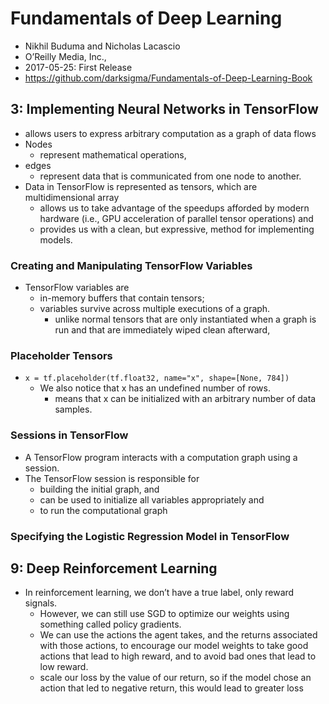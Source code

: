 # Fundamentals of Deep Learning
* Nikhil Buduma and Nicholas Lacascio
* O’Reilly Media, Inc.,
* 2017-05-25: First Release
* https://github.com/darksigma/Fundamentals-of-Deep-Learning-Book

## 3: Implementing Neural Networks in TensorFlow
* allows users to express arbitrary computation as a graph of data flows
* Nodes
  * represent mathematical operations,
* edges
  * represent data that is communicated from one node to another.
* Data in TensorFlow is represented as tensors, which are multidimensional array
  * allows us to take advantage of the speedups afforded by modern hardware
    (i.e., GPU acceleration of parallel tensor operations) and
  * provides us with a clean, but expressive, method for implementing models.

### Creating and Manipulating TensorFlow Variables
* TensorFlow variables are
  * in-memory buffers that contain tensors;
  * variables survive across multiple executions of a graph.
    * unlike normal tensors that are only instantiated when a graph is run and
      that are immediately wiped clean afterward,

### Placeholder Tensors
* `x = tf.placeholder(tf.float32, name="x", shape=[None, 784])`
  * We also notice that x has an undefined number of rows.
    * means that x can be initialized with an arbitrary number of data samples.

### Sessions in TensorFlow
* A TensorFlow program interacts with a computation graph using a session.
* The TensorFlow session is responsible for
  * building the initial graph, and
  * can be used to initialize all variables appropriately and
  * to run the computational graph

### Specifying the Logistic Regression Model in TensorFlow

## 9: Deep Reinforcement Learning
* In reinforcement learning, we don’t have a true label, only reward signals.
  * However, we can still use SGD to optimize our weights using something called policy gradients.
  * We can use the actions the agent takes, and the returns associated with those actions,
    to encourage our model weights to take good actions that lead to high reward, and to
    avoid bad ones that lead to low reward.
  * scale our loss by the value of our return, so
    if the model chose an action that led to negative return, this would lead to greater loss
